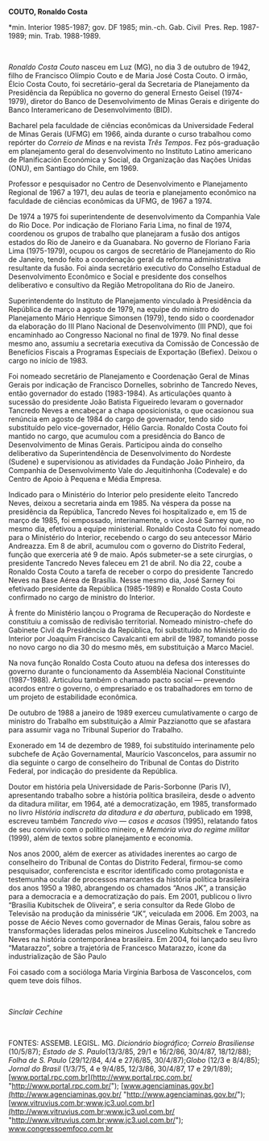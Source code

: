 **COUTO, Ronaldo Costa**

\*min. Interior 1985-1987; gov. DF 1985; min.-ch. Gab. Civil  Pres. Rep.
1987-1989; min. Trab. 1988-1989.

 

*Ronaldo Costa Couto* nasceu em Luz (MG), no dia 3 de outubro de 1942,
filho de Francisco Olímpio Couto e de Maria José Costa Couto. O irmão,
Élcio Costa Couto, foi secretário-geral da Secretaria de Planejamento da
Presidência da República no governo do general Ernesto Geisel
(1974-1979), diretor do Banco de Desenvolvimento de Minas Gerais e
dirigente do Banco Interamericano de Desenvolvimento (BID).

Bacharel pela faculdade de ciências econômicas da Universidade Federal
de Minas Gerais (UFMG) em 1966, ainda durante o curso trabalhou como
repórter do *Correio de Minas* e na revista *Três Tempos*. Fez
pós-graduação em planejamento geral do desenvolvimento no Instituto
Latino americano de Planificación Económica y Social, da Organização das
Nações Unidas (ONU), em Santiago do Chile, em 1969.

Professor e pesquisador no Centro de Desenvolvimento e Planejamento
Regional de 1967 a 1971, deu aulas de teoria e planejamento econômico na
faculdade de ciências econômicas da UFMG, de 1967 a 1974.

De 1974 a 1975 foi superintendente de desenvolvimento da Companhia Vale
do Rio Doce. Por indicação de Floriano Faria Lima, no final de 1974,
coordenou os grupos de trabalho que planejaram a fusão dos antigos
estados do Rio de Janeiro e da Guanabara. No governo de Floriano Faria
Lima (1975-1979), ocupou os cargos de secretário de Planejamento do Rio
de Janeiro, tendo feito a coordenação geral da reforma administrativa
resultante da fusão. Foi ainda secretário executivo do Conselho Estadual
de Desenvolvimento Econômico e Social e presidente dos conselhos
deliberativo e consultivo da Região Metropolitana do Rio de Janeiro.

Superintendente do Instituto de Planejamento vinculado à Presidência da
República de março a agosto de 1979, na equipe do ministro do
Planejamento Mário Henrique Simonsen (1979), tendo sido o coordenador da
elaboração do III Plano Nacional de Desenvolvimento (III PND), que foi
encaminhado ao Congresso Nacional no final de 1979. No final desse mesmo
ano, assumiu a secretaria executiva da Comissão de Concessão de
Benefícios Fiscais a Programas Especiais de Exportação (Befiex). Deixou
o cargo no início de 1983.

Foi nomeado secretário de Planejamento e Coordenação Geral de Minas
Gerais por indicação de Francisco Dornelles, sobrinho de Tancredo Neves,
então governador do estado (1983-1984). As articulações quanto à
sucessão do presidente João Batista Figueiredo levaram o governador
Tancredo Neves a encabeçar a chapa oposicionista, o que ocasionou sua
renúncia em agosto de 1984 do cargo de governador, tendo sido
substituído pelo vice-governador, Hélio Garcia. Ronaldo Costa Couto foi
mantido no cargo, que acumulou com a presidência do Banco de
Desenvolvimento de Minas Gerais. Participou ainda do conselho
deliberativo da Superintendência de Desenvolvimento do Nordeste (Sudene)
e supervisionou as atividades da Fundação João Pinheiro, da Companhia de
Desenvolvimento Vale do Jequitinhonha (Codevale) e do Centro de Apoio à
Pequena e Média Empresa.

Indicado para o Ministério do Interior pelo presidente eleito Tancredo
Neves, deixou a secretaria ainda em 1985. Na véspera da posse na
presidência da República, Tancredo Neves foi hospitalizado e, em 15 de
março de 1985, foi empossado, interinamente, o vice José Sarney que, no
mesmo dia, efetivou a equipe ministerial. Ronaldo Costa Couto foi
nomeado para o Ministério do Interior, recebendo o cargo do seu
antecessor Mário Andreazza. Em 8 de abril, acumulou com o governo do
Distrito Federal, função que exerceria até 9 de maio. Após submeter-se a
sete cirurgias, o presidente Tancredo Neves faleceu em 21 de abril. No
dia 22, coube a Ronaldo Costa Couto a tarefa de receber o corpo do
presidente Tancredo Neves na Base Aérea de Brasília. Nesse mesmo dia,
José Sarney foi efetivado presidente da República (1985-1989) e Ronaldo
Costa Couto confirmado no cargo de ministro do Interior.

À frente do Ministério lançou o Programa de Recuperação do Nordeste e
constituiu a comissão de redivisão territorial. Nomeado ministro-chefe
do Gabinete Civil da Presidência da República, foi substituído no
Ministério do Interior por Joaquim Francisco Cavalcanti em abril de
1987, tomando posse no novo cargo no dia 30 do mesmo mês, em
substituição a Marco Maciel.

Na nova função Ronaldo Costa Couto atuou na defesa dos interesses do
governo durante o funcionamento da Assembléia Nacional Constituinte
(1987-1988). Articulou também o chamado pacto social — prevendo acordos
entre o governo, o empresariado e os trabalhadores em torno de um
projeto de estabilidade econômica.

De outubro de 1988 a janeiro de 1989 exerceu cumulativamente o cargo de
ministro do Trabalho em substituição a Almir Pazzianotto que se afastara
para assumir vaga no Tribunal Superior do Trabalho.

Exonerado em 14 de dezembro de 1989, foi substituído interinamente pelo
subchefe de Ação Governamental, Maurício Vasconcelos, para assumir no
dia seguinte o cargo de conselheiro do Tribunal de Contas do Distrito
Federal, por indicação do presidente da República.

Doutor em história pela Universidade de Paris-Sorbonne (Paris IV),
apresentando trabalho sobre a história política brasileira, desde o
advento da ditadura militar, em 1964, até a democratização, em 1985,
transformado no livro *História indiscreta da ditadura e da abertura*,
publicado em 1998, escreveu também *Tancredo vivo — casos e acasos*
(1995), relatando fatos de seu convívio com o político mineiro, e
*Memória viva do regime militar* (1999), além de textos sobre
planejamento e economia.

Nos anos 2000, além de exercer as atividades inerentes ao cargo de
conselheiro do Tribunal de Contas do Distrito Federal, firmou-se como
pesquisador, conferencista e escritor identificado como protagonista e
testemunha ocular de processos marcantes da história política brasileira
dos anos 1950 a 1980, abrangendo os chamados “Anos JK”, a transição para
a democracia e a democratização do país. Em 2001, publicou o livro
“Brasília Kubitschek de Oliveira”, e seria consultor da Rede Globo de
Televisão na produção da minissérie “JK”, veiculada em 2006. Em 2003, na
posse de Aécio Neves como governador de Minas Gerais, falou sobre as
transformações lideradas pelos mineiros Juscelino Kubitschek e Tancredo
Neves na história contemporânea brasileira. Em 2004, foi lançado seu
livro “Matarazzo”, sobre a trajetória de Francesco Matarazzo, ícone da
industrialização de São Paulo

Foi casado com a socióloga Maria Virgínia Barbosa de Vasconcelos, com
quem teve dois filhos.

 

*Sinclair Cechine*

 

FONTES: ASSEMB. LEGISL. MG. *Dicionário biográfico; Correio Brasiliense*
(10/5/87); *Estado de S. Paulo*(13/3/85, 29/1 e 16/2/86, 30/4/87,
18/12/88); *Folha de S. Paulo* (29/12/84, 4/4 e 27/6/85,
30/4/87);*Globo* (12/3 e 8/4/85); *Jornal do Brasil* (1/3/75, 4 e
9/4/85, 12/3/86, 30/4/87, 17 e 29/1/89);
[www.portal.rpc.com.br](http://www.portal.rpc.com.br/ "http://www.portal.rpc.com.br/");
[www.agenciaminas.gov.br](http://www.agenciaminas.gov.br/ "http://www.agenciaminas.gov.br/");
[www.vitruvius.com.br;www.jc3.uol.com.br](http://www.vitruvius.com.br;www.jc3.uol.com.br/ "http://www.vitruvius.com.br;www.jc3.uol.com.br/");
www.congressoemfoco.com.br

 

 
